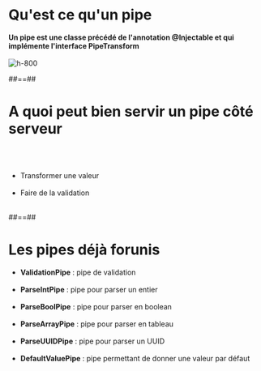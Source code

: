 # Qu'est ce qu'un pipe
**Un pipe est une classe précédé de l'annotation @Injectable et qui implémente l'interface PipeTransform** <br><br>
![h-800](assets/images/school/09-pipes/pipes.png)

##==##

# A quoi peut bien servir un pipe côté serveur
<br><br>

- Transformer une valeur <br><br>
- Faire de la validation <br><br>

##==##

# Les pipes déjà forunis

- **ValidationPipe** :  pipe de validation <br><br>
- **ParseIntPipe** : pipe pour parser un entier <br><br>
- **ParseBoolPipe** : pipe pour parser en boolean <br><br>
- **ParseArrayPipe** : pipe pour parser en tableau <br><br>
- **ParseUUIDPipe** : pipe pour parser un UUID <br><br>
- **DefaultValuePipe** : pipe permettant de donner une valeur par défaut<br><br>


